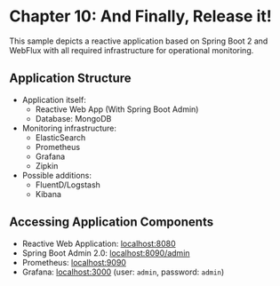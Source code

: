 # Chapter 10: And Finally, Release it!

This sample depicts a reactive application based on Spring Boot 2 and WebFlux with all required infrastructure for operational monitoring.

## Application Structure

- Application itself:
  - Reactive Web App (With Spring Boot Admin)
  - Database: MongoDB
- Monitoring infrastructure:
  - ElasticSearch
  - Prometheus
  - Grafana
  - Zipkin
- Possible additions:
  - FluentD/Logstash
  - Kibana
  
## Accessing Application Components
  
- Reactive Web Application: <localhost:8080>
- Spring Boot Admin 2.0: <localhost:8090/admin>
- Prometheus: <localhost:9090>
- Grafana: <localhost:3000> (user: `admin`, password: `admin`)
